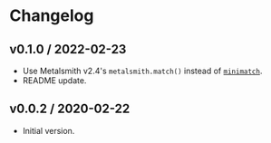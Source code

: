 # Changelog

## v0.1.0 / 2022-02-23

- Use Metalsmith v2.4's `metalsmith.match()` instead of [`minimatch`](https://www.npmjs.com/package/minimatch).
- README update.

## v0.0.2 / 2020-02-22

- Initial version.
